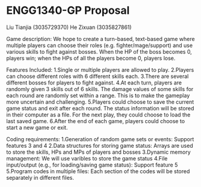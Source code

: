 # ENGG1340-GP Proposal
Liu Tianjia (3035729370)
He Zixuan (3035827861)

Game description:
We hope to create a turn-based, text-based game where multiple players can choose their roles (e.g. fighter/mage/support) and use various skills to fight against bosses. When the HP of the boss becomes 0, players win; when the HPs of all the players become 0, players lose. 

Features Included:
1.Single or multiple players are allowed to play.
2.Players can choose different roles with 6 different skills each.
3.There are several different bosses for players to fight against.
4.At each turn, players are randomly given 3 skills out of 6 skills. The damage values of some skills for each round are randomly set within a range. This is to make the gameplay more uncertain and challenging.
5.Players could choose to save the current game status and exit after each round. The status information will be stored in their computer as a file. For the next play, they could choose to load the last saved game.
6.After the end of each game, players could choose to start a new game or exit.

Coding requirements:
1.Generation of random game sets or events:
  Support features 3 and 4
2.Data structures for storing game status:
  Arrays are used to store the skills, HPs and MPs of players and bosses
3.Dynamic memory management:
  We will use varibles to store the game status 
4.File input/output (e.g., for loading/saving game status):
  Support feature 5
5.Program codes in multiple files:
  Each section of the codes will be stored separately in different files.
